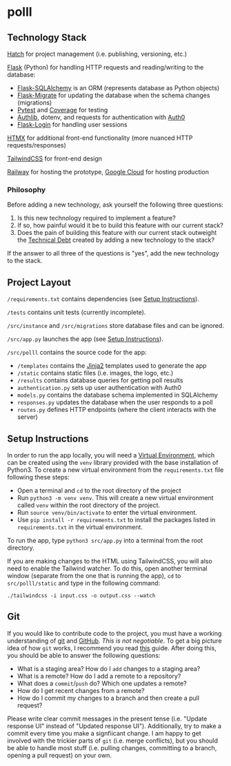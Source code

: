 # polll

## Technology Stack

[Hatch](https://hatch.pypa.io/1.9/) for project management (i.e. publishing, versioning, etc.)

[Flask](https://flask.palletsprojects.com/en/stable/) (Python) for handling HTTP requests and reading/writing to the database:

- [Flask-SQLAlchemy](https://flask-sqlalchemy.palletsprojects.com/en/stable/) is an ORM (represents database as Python objects)
- [Flask-Migrate](https://flask-migrate.readthedocs.io/en/latest/index.html) for updating the database when the schema changes (migrations)
- [Pytest](https://docs.pytest.org/en/stable/) and [Coverage](https://coverage.readthedocs.io/en/7.6.9/) for testing
- [Authlib](https://authlib.org/), dotenv, and requests for authentication with [Auth0](https://auth0.com/)
- [Flask-Login](https://flask-login.readthedocs.io/en/latest/) for handling user sessions

[HTMX](https://htmx.org/) for additional front-end functionality (more nuanced HTTP requests/responses)

[TailwindCSS](https://tailwindcss.com/) for front-end design

[Railway](https://railway.com/) for hosting the prototype, [Google Cloud](https://cloud.google.com/?hl=en) for hosting production

### Philosophy

Before adding a new technology, ask yourself the following three questions:

1. Is this new technology required to implement a feature?
2. If so, how painful would it be to build this feature with our current stack?
3. Does the pain of building this feature with our current stack outweight the [Technical Debt](https://en.wikipedia.org/wiki/Technical_debt) created by adding a new technology to the stack?

If the answer to all three of the questions is "yes", add the new technology to the stack.

## Project Layout

`/requirements.txt` contains dependencies (see [Setup Instructions](#setup-instructions)).

`/tests` contains unit tests (currently incomplete).

`/src/instance` and `/src/migrations` store database files and can be ignored.

`/src/app.py` launches the app (see [Setup Instructions](#setup-instructions)).

`/src/polll` contains the source code for the app:

- `/templates` contains the [Jinja2](https://jinja.palletsprojects.com/en/stable/) templates used to generate the app
- `/static` contains static files (i.e. images, the logo, etc.)
- `/results` contains database queries for getting poll results
- `authentication.py` sets up user authentication with Auth0
- `models.py` contains the database schema implemented in SQLAlchemy
- `responses.py` updates the database when the user responds to a poll
- `routes.py` defines HTTP endpoints (where the client interacts with the server)

## Setup Instructions

In order to run the app locally, you will need a [Virtual Environment](https://docs.python.org/3/library/venv.html), which can be created using the `venv` library provided with the base installation of Python3. To create a new virtual environment from the `requirements.txt` file following these steps:

- Open a terminal and `cd` to the root directory of the project
- Run `python3 -m venv venv`. This will create a new virtual environment called `venv` within the root directory of the project.
- Run `source venv/bin/activate` to enter the virtual environment.
- Use `pip install -r requirements.txt` to install the packages listed in `requirements.txt` in the virtual environment.

To run the app, type `python3 src/app.py` into a terminal from the root directory.

If you are making changes to the HTML using TailwindCSS, you will also need to enable the Tailwind watcher. To do this, open another terminal window (separate from the one that is running the app), `cd` to `src/polll/static` and type in the following command:

```
./tailwindcss -i input.css -o output.css --watch
```

## Git

If you would like to contribute code to the project, you must have a working understanding of [git](https://git-scm.com/) and [GitHub](https://github.com/). _This is not negotiable_. To get a big picture idea of how `git` works, I recommend you read [this](https://missing.csail.mit.edu/2020/version-control/) guide. After doing this, you should be able to answer the following questions:

- What is a staging area? How do I `add` changes to a staging area?
- What is a remote? How do I add a remote to a repository?
- What does a `commit`/`push` do? Which one updates a remote?
- How do I get recent changes from a remote?
- How do I commit my changes to a branch and then create a pull request?

Please write clear commit messages in the present tense (i.e. "Update response UI" instead of "Updated response UI"). Additionally, try to make a commit every time you make a signfiicant change. I am happy to get involved with the trickier parts of `git` (i.e. merge conflicts), but you should be able to handle most stuff (i.e. pulling changes, committing to a branch, opening a pull request) on your own.
